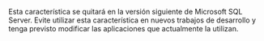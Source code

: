 Esta característica se quitará en la versión siguiente de Microsoft SQL Server. Evite utilizar esta característica en nuevos trabajos de desarrollo y tenga previsto modificar las aplicaciones que actualmente la utilizan.
